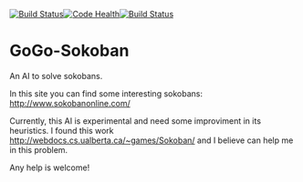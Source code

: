 [![Build Status](https://travis-ci.org/gogo40/gogoSokoban.svg?branch=master)](https://travis-ci.org/gogo40/gogoSokoban)[![Code Health](https://landscape.io/github/gogo40/gogoSokoban/master/landscape.svg?style=flat)](https://landscape.io/github/gogo40/gogoSokoban/master)[![Build Status](https://drone.io/github.com/gogo40/gogoSokoban/status.png)](https://drone.io/github.com/gogo40/gogoSokoban/latest)

GoGo-Sokoban
============

An AI to solve sokobans. 

In this site you can find some interesting sokobans: http://www.sokobanonline.com/ 

Currently, this AI is experimental and need some improviment in its heuristics. I found this work http://webdocs.cs.ualberta.ca/~games/Sokoban/
and I believe can help me in this problem.

Any help is welcome!
